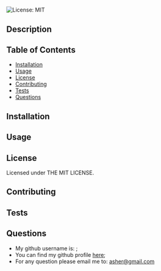


# 
![License: MIT](https://img.shields.io/badge/License-MIT-yellow.svg)

## Description




## Table of Contents 



- [Installation](#installation)
- [Usage](#usage)
- [License](#license)
- [Contributing](#contributing)
- [Tests](#tests)
- [Questions](#questions)


## Installation



## Usage



## License

 Licensed under  THE MIT LICENSE.



## Contributing



## Tests




## Questions
* My github username is: ;
* You can find my github profile [here]();
* For any question please email me to: asher@gmail.com

